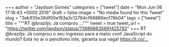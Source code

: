 
+++
author = "Jaydson Gomes"
categories = ["tweet"]
date = "Mon Jun 06 17:16:43 +0000 2016"
draft = false
image = "No media found for this Tweet"
slug = "3eb935e38df00e193a3c12764cf68886ecf76b04"
tags = ["tweet"]
title = """RT @braziljs: Já comprou ..."""
tweet = true
tweet_url = "https://twitter.com/jaydson/status/739868635691425792"
+++
RT @braziljs: Já comprou o seu ingresso para a maior conf JavaScript do mundo? Está no ar o penúltimo lote, garanta sua vaga! https://t.co/…
